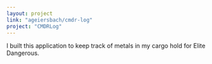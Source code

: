 ```yaml
---
layout: project
link: "ageiersbach/cmdr-log"
project: "CMDRLog"
---
```


I built this application to keep track of metals in my cargo hold for Elite
Dangerous.
